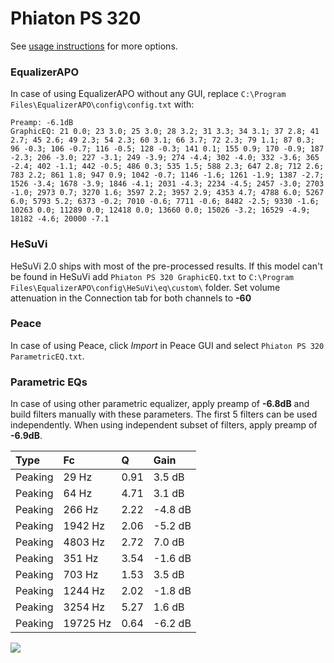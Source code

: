 # Phiaton PS 320
See [usage instructions](https://github.com/jaakkopasanen/AutoEq#usage) for more options.

### EqualizerAPO
In case of using EqualizerAPO without any GUI, replace `C:\Program Files\EqualizerAPO\config\config.txt`
with:
```
Preamp: -6.1dB
GraphicEQ: 21 0.0; 23 3.0; 25 3.0; 28 3.2; 31 3.3; 34 3.1; 37 2.8; 41 2.7; 45 2.6; 49 2.3; 54 2.3; 60 3.1; 66 3.7; 72 2.3; 79 1.1; 87 0.3; 96 -0.3; 106 -0.7; 116 -0.5; 128 -0.3; 141 0.1; 155 0.9; 170 -0.9; 187 -2.3; 206 -3.0; 227 -3.1; 249 -3.9; 274 -4.4; 302 -4.0; 332 -3.6; 365 -2.4; 402 -1.1; 442 -0.5; 486 0.3; 535 1.5; 588 2.3; 647 2.8; 712 2.6; 783 2.2; 861 1.8; 947 0.9; 1042 -0.7; 1146 -1.6; 1261 -1.9; 1387 -2.7; 1526 -3.4; 1678 -3.9; 1846 -4.1; 2031 -4.3; 2234 -4.5; 2457 -3.0; 2703 -1.0; 2973 0.7; 3270 1.6; 3597 2.2; 3957 2.9; 4353 4.7; 4788 6.0; 5267 6.0; 5793 5.2; 6373 -0.2; 7010 -0.6; 7711 -0.6; 8482 -2.5; 9330 -1.6; 10263 0.0; 11289 0.0; 12418 0.0; 13660 0.0; 15026 -3.2; 16529 -4.9; 18182 -4.6; 20000 -7.1
```

### HeSuVi
HeSuVi 2.0 ships with most of the pre-processed results. If this model can't be found in HeSuVi add
`Phiaton PS 320 GraphicEQ.txt` to `C:\Program Files\EqualizerAPO\config\HeSuVi\eq\custom\` folder.
Set volume attenuation in the Connection tab for both channels to **-60**

### Peace
In case of using Peace, click *Import* in Peace GUI and select `Phiaton PS 320 ParametricEQ.txt`.

### Parametric EQs
In case of using other parametric equalizer, apply preamp of **-6.8dB** and build filters manually
with these parameters. The first 5 filters can be used independently.
When using independent subset of filters, apply preamp of **-6.9dB**.

| Type    | Fc       |    Q | Gain    |
|:--------|:---------|:-----|:--------|
| Peaking | 29 Hz    | 0.91 | 3.5 dB  |
| Peaking | 64 Hz    | 4.71 | 3.1 dB  |
| Peaking | 266 Hz   | 2.22 | -4.8 dB |
| Peaking | 1942 Hz  | 2.06 | -5.2 dB |
| Peaking | 4803 Hz  | 2.72 | 7.0 dB  |
| Peaking | 351 Hz   | 3.54 | -1.6 dB |
| Peaking | 703 Hz   | 1.53 | 3.5 dB  |
| Peaking | 1244 Hz  | 2.02 | -1.8 dB |
| Peaking | 3254 Hz  | 5.27 | 1.6 dB  |
| Peaking | 19725 Hz | 0.64 | -6.2 dB |

![](https://raw.githubusercontent.com/jaakkopasanen/AutoEq/master/results/headphonecom/sbaf-serious/Phiaton%20PS%20320/Phiaton%20PS%20320.png)